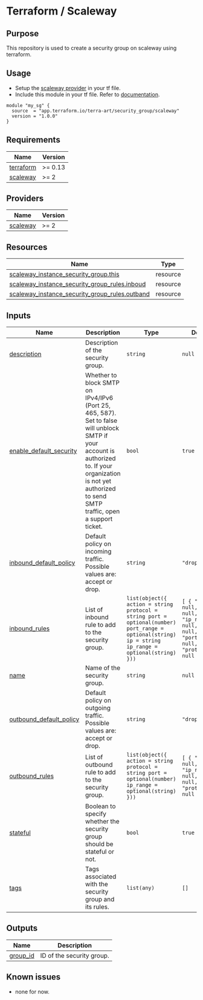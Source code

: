 # Terraform / Scaleway

## Purpose

This repository is used to create a security group on scaleway using terraform.

## Usage

- Setup the [scaleway provider](https://www.terraform.io/docs/providers/scaleway/index.html) in your tf file.
- Include this module in your tf file. Refer to [documentation](https://www.terraform.io/docs/modules/sources.html#generic-git-repository).

```hcl
module "my_sg" {
  source  = "app.terraform.io/terra-art/security_group/scaleway"
  version = "1.0.0"
}
```

<!-- prettier-ignore-start -->
<!-- markdownlint-disable -->
<!-- BEGIN_TF_DOCS -->
## Requirements

| Name | Version |
|------|---------|
| <a name="requirement_terraform"></a> [terraform](#requirement_terraform) | >= 0.13 |
| <a name="requirement_scaleway"></a> [scaleway](#requirement_scaleway) | >= 2 |

## Providers

| Name | Version |
|------|---------|
| <a name="provider_scaleway"></a> [scaleway](#provider_scaleway) | >= 2 |

## Resources

| Name | Type |
|------|------|
| [scaleway_instance_security_group.this](https://registry.terraform.io/providers/scaleway/scaleway/latest/docs/resources/instance_security_group) | resource |
| [scaleway_instance_security_group_rules.inboud](https://registry.terraform.io/providers/scaleway/scaleway/latest/docs/resources/instance_security_group_rules) | resource |
| [scaleway_instance_security_group_rules.outband](https://registry.terraform.io/providers/scaleway/scaleway/latest/docs/resources/instance_security_group_rules) | resource |

## Inputs

| Name | Description | Type | Default | Required |
|------|-------------|------|---------|:--------:|
| <a name="input_description"></a> [description](#input_description) | Description of the security group. | `string` | `null` | no |
| <a name="input_enable_default_security"></a> [enable_default_security](#input_enable_default_security) | Whether to block SMTP on IPv4/IPv6 (Port 25, 465, 587). Set to false will unblock SMTP if your account is authorized to. If your organization is not yet authorized to send SMTP traffic, open a support ticket. | `bool` | `true` | no |
| <a name="input_inbound_default_policy"></a> [inbound_default_policy](#input_inbound_default_policy) | Default policy on incoming traffic. Possible values are: accept or drop. | `string` | `"drop"` | no |
| <a name="input_inbound_rules"></a> [inbound_rules](#input_inbound_rules) | List of inbound rule to add to the security group. | ```list(object({ action = string protocol = string port = optional(number) port_range = optional(string) ip = string ip_range = optional(string) }))``` | ```[ { "action": null, "ip": null, "ip_range": null, "port": null, "port_range": null, "protocol": null } ]``` | no |
| <a name="input_name"></a> [name](#input_name) | Name of the security group. | `string` | `null` | no |
| <a name="input_outbound_default_policy"></a> [outbound_default_policy](#input_outbound_default_policy) | Default policy on outgoing traffic. Possible values are: accept or drop. | `string` | `"drop"` | no |
| <a name="input_outbound_rules"></a> [outbound_rules](#input_outbound_rules) | List of outbound rule to add to the security group. | ```list(object({ action = string protocol = string port = optional(number) ip_range = optional(string) }))``` | ```[ { "action": null, "ip_range": null, "port": null, "protocol": null } ]``` | no |
| <a name="input_stateful"></a> [stateful](#input_stateful) | Boolean to specify whether the security group should be stateful or not. | `bool` | `true` | no |
| <a name="input_tags"></a> [tags](#input_tags) | Tags associated with the security group and its rules. | `list(any)` | `[]` | no |

## Outputs

| Name | Description |
|------|-------------|
| <a name="output_group_id"></a> [group_id](#output_group_id) | ID of the security group. |
<!-- END_TF_DOCS -->

## Known issues

- none for now.
